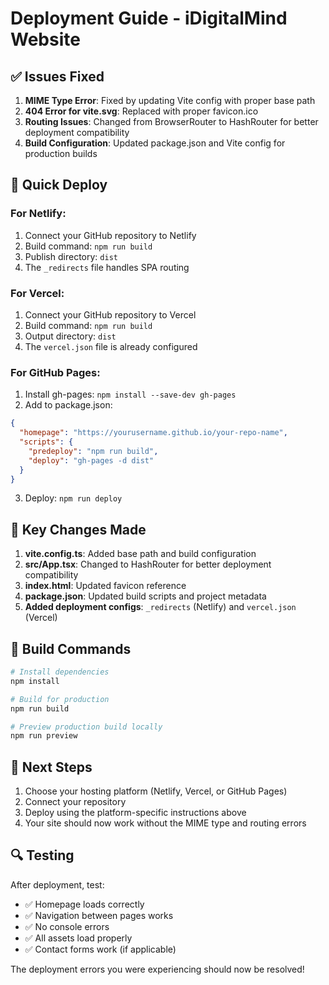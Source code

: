 # Deployment Guide - iDigitalMind Website

## ✅ Issues Fixed

1. **MIME Type Error**: Fixed by updating Vite config with proper base path
2. **404 Error for vite.svg**: Replaced with proper favicon.ico
3. **Routing Issues**: Changed from BrowserRouter to HashRouter for better deployment compatibility
4. **Build Configuration**: Updated package.json and Vite config for production builds

## 🚀 Quick Deploy

### For Netlify:
1. Connect your GitHub repository to Netlify
2. Build command: `npm run build`
3. Publish directory: `dist`
4. The `_redirects` file handles SPA routing

### For Vercel:
1. Connect your GitHub repository to Vercel
2. Build command: `npm run build`
3. Output directory: `dist`
4. The `vercel.json` file is already configured

### For GitHub Pages:
1. Install gh-pages: `npm install --save-dev gh-pages`
2. Add to package.json:
```json
{
  "homepage": "https://yourusername.github.io/your-repo-name",
  "scripts": {
    "predeploy": "npm run build",
    "deploy": "gh-pages -d dist"
  }
}
```
3. Deploy: `npm run deploy`

## 🔧 Key Changes Made

1. **vite.config.ts**: Added base path and build configuration
2. **src/App.tsx**: Changed to HashRouter for better deployment compatibility
3. **index.html**: Updated favicon reference
4. **package.json**: Updated build scripts and project metadata
5. **Added deployment configs**: `_redirects` (Netlify) and `vercel.json` (Vercel)

## 📝 Build Commands

```bash
# Install dependencies
npm install

# Build for production
npm run build

# Preview production build locally
npm run preview
```

## 🎯 Next Steps

1. Choose your hosting platform (Netlify, Vercel, or GitHub Pages)
2. Connect your repository
3. Deploy using the platform-specific instructions above
4. Your site should now work without the MIME type and routing errors

## 🔍 Testing

After deployment, test:
- ✅ Homepage loads correctly
- ✅ Navigation between pages works
- ✅ No console errors
- ✅ All assets load properly
- ✅ Contact forms work (if applicable)

The deployment errors you were experiencing should now be resolved! 